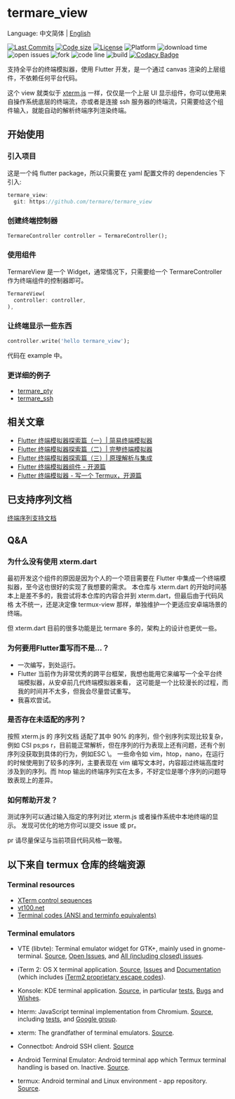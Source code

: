 # termare_view

Language: 中文简体 | [English](README-EN.md)

[![Last Commits](https://img.shields.io/github/last-commit/termare/termare_view?logo=git&logoColor=white)](https://github.com/termare/termare_view/commits/master)
[![Code size](https://img.shields.io/github/languages/code-size/termare/termare_view?logo=github&logoColor=white)](https://github.com/termare/termare_view)
[![License](https://img.shields.io/github/license/termare/termare_view?logo=open-source-initiative&logoColor=green)](https://github.com/termare/termare_view/blob/master/LICENSE)
 ![Platform](https://img.shields.io/badge/support%20platform-android%20%7C%20web%20%7C%20windows%20%7C%20macos%20%7C%20linux-green) ![download time](https://img.shields.io/github/downloads/termare/termare_view/total) ![open issues](https://img.shields.io/github/issues/termare/termare_view) ![fork](https://img.shields.io/github/forks/termare/termare_view?style=social) ![code line](https://img.shields.io/tokei/lines/github/termare/termare_view) ![build](https://img.shields.io/github/workflow/status/termare/termare_view/daily%20build%20apk) [![Codacy Badge](https://api.codacy.com/project/badge/Grade/f969750dc4aa424ead664219ddcf321d)](https://app.codacy.com/gh/termare/termare_view?utm_source=github.com&utm_medium=referral&utm_content=termare/termare_view&utm_campaign=Badge_Grade)


支持全平台的终端模拟器，使用 Flutter 开发，是一个通过 canvas 渲染的上层组件，不依赖任何平台代码。


这个 view 就类似于 [xterm.js](https://github.com/xtermjs/xterm.js) 一样，仅仅是一个上层 UI 显示组件，你可以使用来自操作系统底层的终端流，亦或者是连接 ssh 服务器的终端流，只需要给这个组件输入，就能自动的解析终端序列渲染终端。

## 开始使用

### 引入项目

这是一个纯 flutter package，所以只需要在 yaml 配置文件的 dependencies 下引入:

```dart
termare_view:
  git: https://github.com/termare/termare_view
```

### 创建终端控制器

```dart
TermareController controller = TermareController();
```
### 使用组件

TermareView 是一个 Widget，通常情况下，只需要给一个 TermareController 作为终端组件的控制器即可。

```dart
TermareView(
  controller: controller,
),
```

### 让终端显示一些东西

```dart
controller.write('hello termare_view');
```

代码在 example 中。
### 更详细的例子

- [termare_pty](https://github.com/termare/termare_pty)
- [termare_ssh](https://github.com/termare/termare_ssh)

## 相关文章

- [Flutter 终端模拟器探索篇（一）| 简易终端模拟器](https://juejin.cn/post/6844904065889992712)
- [Flutter 终端模拟器探索篇（二）| 完整终端模拟器](https://juejin.cn/post/6844904082155503629)
- [Flutter 终端模拟器探索篇（三）| 原理解析与集成](https://juejin.cn/post/6844904194525102087)
- [Flutter 终端模拟器组件 - 开源篇](https://juejin.cn/post/6906039308424052743)
- [Flutter 终端模拟器 - 写一个 Termux，开源篇](https://juejin.cn/post/6958756311890657310)

## 已支持序列文档

[终端序列支持文档](Support_Sequences.md)
## Q&A
### 为什么没有使用 xterm.dart

最初开发这个组件的原因是因为个人的一个项目需要在 Flutter 中集成一个终端模拟器，至今这也很好的实现了我想要的需求。
本仓库与 xterm.dart 的开始时间基本上是差不多的，我尝试将本仓库的内容合并到 xterm.dart，但最后由于代码风格
太不统一，还是决定像 termux-view 那样，单独维护一个更适应安卓端场景的终端。

但 xterm.dart 目前的很多功能是比 termare 多的，架构上的设计也更优一些。

### 为何要用Flutter重写而不是...？

- 一次编写，到处运行。
- Flutter 当前作为非常优秀的跨平台框架，我想也能用它来编写一个全平台终端模拟器，从安卓前几代终端模拟器来看，
这可能是一个比较漫长的过程，而我的时间并不太多，但我会尽量尝试重写。
- 我喜欢尝试。


### 是否存在未适配的序列？

按照 xterm.js 的 序列文档 适配了其中 90% 的序列，但个别序列实现比较复杂，例如 CSI ps;ps r，目前能正常解析，但在序列的行为表现上还有问题，还有个别序列没获取到具体的行为，例如ESC \。
一些命令如 vim，htop，nano，在运行的时候使用到了较多的序列，主要表现在 vim 编写文本时，内容超过终端高度时涉及到的序列。而 htop 输出的终端序列实在太多，不好定位是哪个序列的问题导致表现上的差异。

### 如何帮助开发？

测试序列可以通过输入指定的序列对比 xterm.js 或者操作系统中本地终端的显示。
发现可优化的地方你可以提交 issue 或 pr。

pr 请尽量保证与当前项目代码风格一致喔。

## 以下来自 termux 仓库的终端资源
### Terminal resources

- [XTerm control sequences](http://invisible-island.net/xterm/ctlseqs/ctlseqs.html)
- [vt100.net](http://vt100.net/)
- [Terminal codes (ANSI and terminfo equivalents)](http://wiki.bash-hackers.org/scripting/terminalcodes)

### Terminal emulators

- VTE (libvte): Terminal emulator widget for GTK+, mainly used in gnome-terminal.
  [Source](https://github.com/GNOME/vte), [Open Issues](https://bugzilla.gnome.org/buglist.cgi?quicksearch=product%3A%22vte%22+),
  and [All (including closed) issues](https://bugzilla.gnome.org/buglist.cgi?bug_status=RESOLVED&bug_status=VERIFIED&chfield=resolution&chfieldfrom=-2000d&chfieldvalue=FIXED&product=vte&resolution=FIXED).

- iTerm 2: OS X terminal application. [Source](https://github.com/gnachman/iTerm2),
  [Issues](https://gitlab.com/gnachman/iterm2/issues) and [Documentation](http://www.iterm2.com/documentation.html)
  (which includes [iTerm2 proprietary escape codes](http://www.iterm2.com/documentation-escape-codes.html)).

- Konsole: KDE terminal application. [Source](https://projects.kde.org/projects/kde/applications/konsole/repository),
  in particular [tests](https://projects.kde.org/projects/kde/applications/konsole/repository/revisions/master/show/tests),
  [Bugs](https://bugs.kde.org/buglist.cgi?bug_severity=critical&bug_severity=grave&bug_severity=major&bug_severity=crash&bug_severity=normal&bug_severity=minor&bug_status=UNCONFIRMED&bug_status=NEW&bug_status=ASSIGNED&bug_status=REOPENED&product=konsole)
  and [Wishes](https://bugs.kde.org/buglist.cgi?bug_severity=wishlist&bug_status=UNCONFIRMED&bug_status=NEW&bug_status=ASSIGNED&bug_status=REOPENED&product=konsole).

- hterm: JavaScript terminal implementation from Chromium. [Source](https://github.com/chromium/hterm),
  including [tests](https://github.com/chromium/hterm/blob/master/js/hterm_vt_tests.js),
  and [Google group](https://groups.google.com/a/chromium.org/forum/#!forum/chromium-hterm).

- xterm: The grandfather of terminal emulators.
  [Source](http://invisible-island.net/datafiles/release/xterm.tar.gz).

- Connectbot: Android SSH client. [Source](https://github.com/connectbot/connectbot)

- Android Terminal Emulator: Android terminal app which Termux terminal handling
  is based on. Inactive. [Source](https://github.com/jackpal/Android-Terminal-Emulator).

- termux: Android terminal and Linux environment - app repository.
 [Source](https://github.com/termux/termux-app).
